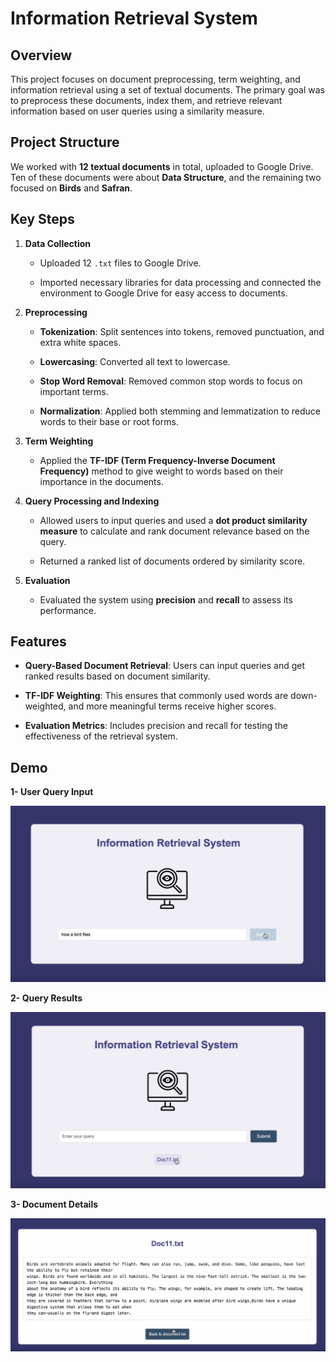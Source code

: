 # Information Retrieval System



## Overview

This project focuses on document preprocessing, term weighting, and information retrieval using a set of textual documents. The primary goal was to preprocess these documents, index them, and retrieve relevant information based on user queries using a similarity measure.



## Project Structure

We worked with **12 textual documents** in total, uploaded to Google Drive. Ten of these documents were about **Data Structure**, and the remaining two focused on **Birds** and **Safran**.



## Key Steps



1. **Data Collection**

   - Uploaded 12 `.txt` files to Google Drive.

   - Imported necessary libraries for data processing and connected the environment to Google Drive for easy access to documents.



2. **Preprocessing**

   - **Tokenization**: Split sentences into tokens, removed punctuation, and extra white spaces.

   - **Lowercasing**: Converted all text to lowercase.

   - **Stop Word Removal**: Removed common stop words to focus on important terms.

   - **Normalization**: Applied both stemming and lemmatization to reduce words to their base or root forms.



3. **Term Weighting**

   - Applied the **TF-IDF (Term Frequency-Inverse Document Frequency)** method to give weight to words based on their importance in the documents.



4. **Query Processing and Indexing**

   - Allowed users to input queries and used a **dot product similarity measure** to calculate and rank document relevance based on the query.

   - Returned a ranked list of documents ordered by similarity score.



5. **Evaluation**

   - Evaluated the system using **precision** and **recall** to assess its performance.



## Features

- **Query-Based Document Retrieval**: Users can input queries and get ranked results based on document similarity.

- **TF-IDF Weighting**: This ensures that commonly used words are down-weighted, and more meaningful terms receive higher scores.

- **Evaluation Metrics**: Includes precision and recall for testing the effectiveness of the retrieval system.


## Demo
**1- User Query Input**



![User Query Input](user_query_input.jpeg)



**2- Query Results**



![Query Results](query_results.jpeg)



**3- Document Details**



![Document Details](document_details.png)
